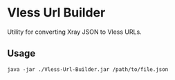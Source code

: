 # Vless Url Builder
Utility for converting Xray JSON to Vless URLs. 

## Usage
```
java -jar ./Vless-Url-Builder.jar /path/to/file.json
```
